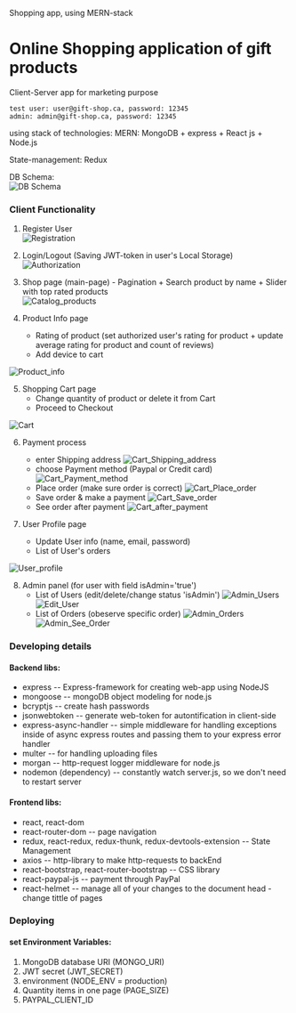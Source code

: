 Shopping app, using MERN-stack

# Online Shopping application of gift products
Client-Server app for marketing purpose
```
test user: user@gift-shop.ca, password: 12345
admin: admin@gift-shop.ca, password: 12345
```
using stack of technologies: MERN: MongoDB + express + React js + Node.js

State-management: Redux

DB Schema:<br>
![DB Schema](https://github.com/Lerik13/myshop-mern/blob/main/schema_db.jpg?raw=true "DB Schema")

### Client Functionality

1. Register User<br>
![Registration](https://github.com/Lerik13/myshop-mern/blob/main/screenshots/0.jpg?raw=true "Registration")

2. Login/Logout (Saving JWT-token in user's Local Storage)<br>
![Authorization](https://github.com/Lerik13/myshop-mern/blob/main/screenshots/1.jpg?raw=true "Authorization")

3.  Shop page (main-page) - Pagination + Search product by name + Slider with top rated products<br>
![Catalog_products](https://github.com/Lerik13/myshop-mern/blob/main/screenshots/2.jpg?raw=true "Catalog")

4. Product Info page 
    - Rating of product (set authorized user's rating for product + update average rating for product and count of reviews)
    - Add device to cart
    
![Product_info](https://github.com/Lerik13/myshop-mern/blob/main/screenshots/3.jpg?raw=true "Product Info")

5. Shopping Cart page<br>
    - Change quantity of product or delete it from Cart
    - Proceed to Checkout
    
![Cart](https://github.com/Lerik13/myshop-mern/blob/main/screenshots/4.jpg?raw=true "Shopping Cart")

6. Payment process
      - enter Shipping address
![Cart_Shipping_address](https://github.com/Lerik13/myshop-mern/blob/main/screenshots/5_1.jpg?raw=true "Cart - Shipping address")
      - choose Payment method (Paypal or Credit card)<br>
![Cart_Payment_method](https://github.com/Lerik13/myshop-mern/blob/main/screenshots/5_2.jpg?raw=true "Cart - Payment method")<br>
      - Place order (make sure order is correct)
![Cart_Place_order](https://github.com/Lerik13/myshop-mern/blob/main/screenshots/5_3.jpg?raw=true "Cart - Place_order")<br>
      - Save order & make a payment
![Cart_Save_order](https://github.com/Lerik13/myshop-mern/blob/main/screenshots/5_4.jpg?raw=true "Cart - Save_order")<br>
      - See order after payment
![Cart_after_payment](https://github.com/Lerik13/myshop-mern/blob/main/screenshots/5_5.jpg?raw=true "Cart - After_payment")
    
7. User Profile page
    - Update User info (name, email, password)
    - List of User's orders
    
![User_profile](https://github.com/Lerik13/myshop-mern/blob/main/screenshots/6.jpg?raw=true "User profile") 

8. Admin panel (for user with field isAdmin='true')
    - List of Users (edit/delete/change status 'isAdmin')
    ![Admin_Users](https://github.com/Lerik13/myshop-mern/blob/main/screenshots/7_1.jpg?raw=true "Users") 
    ![Edit_User](https://github.com/Lerik13/myshop-mern/blob/main/screenshots/7_2.jpg?raw=true "EditUser") 
    - List of Orders (obeserve specific order)
    ![Admin_Orders](https://github.com/Lerik13/myshop-mern/blob/main/screenshots/7_3.jpg?raw=true "Orders") 
    ![Admin_See_Order](https://github.com/Lerik13/myshop-mern/blob/main/screenshots/7_4.jpg?raw=true "Order") 

### Developing details
#### Backend libs:
  - express -- Express-framework for creating web-app using NodeJS
  - mongoose -- mongoDB object modeling for node.js
  - bcryptjs -- create hash passwords
  - jsonwebtoken -- generate web-token for autontification in client-side
  - express-async-handler -- simple middleware for handling exceptions inside of async express routes and passing them to your express error handler
  - multer -- for handling uploading files
  - morgan -- http-request logger middleware for node.js
  - nodemon (dependency) -- constantly watch server.js, so we don't need to restart server

#### Frontend libs:
  - react, react-dom
  - react-router-dom -- page navigation
  - redux, react-redux, redux-thunk, redux-devtools-extension -- State Management
  - axios --  http-library to make http-requests to backEnd
  - react-bootstrap, react-router-bootstrap -- CSS library
  - react-paypal-js -- payment through PayPal
  - react-helmet -- manage all of your changes to the document head - change tittle of pages

### Deploying
#### set Environment Variables:
1. MongoDB database URI (MONGO_URI)
2. JWT secret (JWT_SECRET)
3. environment (NODE_ENV = production)
4. Quantity items in one page (PAGE_SIZE)
5. PAYPAL_CLIENT_ID
